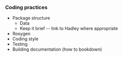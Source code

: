 ### Coding practices

- Package structure
    - Data
    - Keep it brief -- link to Hadley where appropriate
- Roxygen
- Coding style
- Testing
- Building documentation (how to bookdown)
